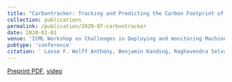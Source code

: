 ```yaml
---
title: "Carbontracker: Tracking and Predicting the Carbon Footprint of Training Deep Learning Models"
collection: publications
permalink: /publication/2020-07-carbontracker
date: 2020-01-01
venue: 'ICML Workshop on Challenges in Deploying and monitoring Machine Learning Systems'
pubtype: 'conference'
citation: ' Lasse F. Wolff Anthony, Benjamin Kanding, Raghavendra Selvan;Carbontracker: Tracking and Predicting the Carbon Footprint of Training Deep Learning Models; ICML Workshop on Challenges in Deploying and monitoring Machine Learning Systems, 2020.'
---
```

[Preprint PDF](https://arxiv.org/abs/2007.03051), [video](https://slideslive.com/38931759/carbontracker-tracking-and-predicting-the-carbon-footprint-of-training-deep-learning-models?ref=account-folder-55868-folders)
